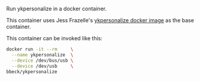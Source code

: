Run ykpersonalize in a docker container.

This container uses Jess Frazelle's [ykpersonalize docker image][1] as the
base container.

This container can be invoked like this:

```bash
docker run -it --rm     \
  --name ykpersonalize  \
  --device /dev/bus/usb \
  --device /dev/usb     \
bbeck/ykpersonalize
```

[1]: https://github.com/jessfraz/dockerfiles/blob/master/ykpersonalize/Dockerfile


